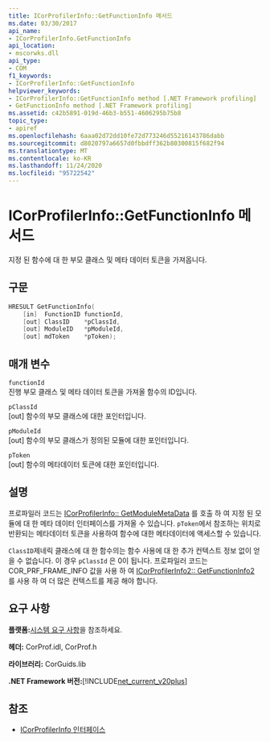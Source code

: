 ```yaml
---
title: ICorProfilerInfo::GetFunctionInfo 메서드
ms.date: 03/30/2017
api_name:
- ICorProfilerInfo.GetFunctionInfo
api_location:
- mscorwks.dll
api_type:
- COM
f1_keywords:
- ICorProfilerInfo::GetFunctionInfo
helpviewer_keywords:
- ICorProfilerInfo::GetFunctionInfo method [.NET Framework profiling]
- GetFunctionInfo method [.NET Framework profiling]
ms.assetid: c42b5891-019d-46b3-b551-4606295b75b8
topic_type:
- apiref
ms.openlocfilehash: 6aaa02d72dd10fe72d773246d55216143786dabb
ms.sourcegitcommit: d8020797a6657d0fbbdff362b80300815f682f94
ms.translationtype: MT
ms.contentlocale: ko-KR
ms.lasthandoff: 11/24/2020
ms.locfileid: "95722542"
---
```

# <a name="icorprofilerinfogetfunctioninfo-method"></a>ICorProfilerInfo::GetFunctionInfo 메서드

지정 된 함수에 대 한 부모 클래스 및 메타 데이터 토큰을 가져옵니다.  
  
## <a name="syntax"></a>구문  
  
```cpp  
HRESULT GetFunctionInfo(  
    [in]  FunctionID functionId,  
    [out] ClassID    *pClassId,  
    [out] ModuleID   *pModuleId,  
    [out] mdToken    *pToken);  
```  
  
## <a name="parameters"></a>매개 변수  

 `functionId`  
 진행 부모 클래스 및 메타 데이터 토큰을 가져올 함수의 ID입니다.  
  
 `pClassId`  
 [out] 함수의 부모 클래스에 대한 포인터입니다.  
  
 `pModuleId`  
 [out] 함수의 부모 클래스가 정의된 모듈에 대한 포인터입니다.  
  
 `pToken`  
 [out] 함수의 메타데이터 토큰에 대한 포인터입니다.  
  
## <a name="remarks"></a>설명  

 프로파일러 코드는 [ICorProfilerInfo:: GetModuleMetaData](icorprofilerinfo-getmodulemetadata-method.md) 를 호출 하 여 지정 된 모듈에 대 한 메타 데이터 인터페이스를 가져올 수 있습니다. `pToken`에서 참조하는 위치로 반환되는 메타데이터 토큰을 사용하여 함수에 대한 메타데이터에 액세스할 수 있습니다.  
  
 `ClassID`제네릭 클래스에 대 한 함수의는 함수 사용에 대 한 추가 컨텍스트 정보 없이 얻을 수 없습니다. 이 경우 `pClassId` 은 0이 됩니다. 프로파일러 코드는 COR_PRF_FRAME_INFO 값을 사용 하 여 [ICorProfilerInfo2:: GetFunctionInfo2](icorprofilerinfo2-getfunctioninfo2-method.md) 를 사용 하 여 더 많은 컨텍스트를 제공 해야 합니다.  
  
## <a name="requirements"></a>요구 사항  

 **플랫폼:**[시스템 요구 사항](../../get-started/system-requirements.md)을 참조하세요.  
  
 **헤더:** CorProf.idl, CorProf.h  
  
 **라이브러리:** CorGuids.lib  
  
 **.NET Framework 버전:**[!INCLUDE[net_current_v20plus](../../../../includes/net-current-v20plus-md.md)]  
  
## <a name="see-also"></a>참조

- [ICorProfilerInfo 인터페이스](icorprofilerinfo-interface.md)

